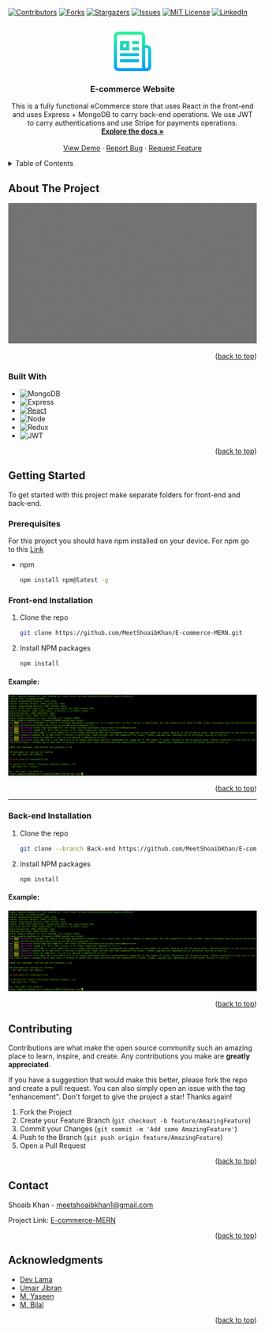 <!-- Improved compatibility of back to top link: See: https://github.com/othneildrew/Best-README-Template/pull/73 -->
<a name="readme-top"></a>
<!--
*** Thanks for checking out the Best-README-Template. If you have a suggestion
*** that would make this better, please fork the repo and create a pull request
*** or simply open an issue with the tag "enhancement".
*** Don't forget to give the project a star!
*** Thanks again! Now go create something AMAZING! :D
-->



<!-- PROJECT SHIELDS -->
<!--
*** I'm using markdown "reference style" links for readability.
*** Reference links are enclosed in brackets [ ] instead of parentheses ( ).
*** See the bottom of this document for the declaration of the reference variables
*** for contributors-url, forks-url, etc. This is an optional, concise syntax you may use.
*** https://www.markdownguide.org/basic-syntax/#reference-style-links
-->
[![Contributors][contributors-shield]][contributors-url]
[![Forks][forks-shield]][forks-url]
[![Stargazers][stars-shield]][stars-url]
[![Issues][issues-shield]][issues-url]
[![MIT License][license-shield]][license-url]
[![LinkedIn][linkedin-shield]][linkedin-url]



<!-- PROJECT LOGO -->
<br />
<div align="center">
  <a href="https://github.com/MeetShoaibKhan/E-commerce-MERN">
    <img src="images/logo.png" alt="Logo" width="80" height="80">
  </a>

<h3 align="center">E-commerce Website</h3>

  <p align="center">
    This is a fully functional eCommerce store that uses React in the front-end and uses Express + MongoDB to carry back-end operations. We use JWT to carry authentications and use Stripe for payments operations.
    <br />
    <a href="https://github.com/MeetShoaibKhan/E-commerce-MERN"><strong>Explore the docs »</strong></a>
    <br />
    <br />
    <a href="https://github.com/MeetShoaibKhan/E-commerce-MERN">View Demo</a>
    ·
    <a href="https://github.com/MeetShoaibKhan/E-commerce-MERN/issues">Report Bug</a>
    ·
    <a href="https://github.com/MeetShoaibKhan/E-commerce-MERN/issues">Request Feature</a>
  </p>
</div>



<!-- TABLE OF CONTENTS -->
<details>
  <summary>Table of Contents</summary>
  <ol>
    <li>
      <a href="#about-the-project">About The Project</a>
      <ul>
        <li><a href="#built-with">Built With</a></li>
      </ul>
    </li>
    <li>
      <a href="#getting-started">Getting Started</a>
      <ul>
        <li><a href="#prerequisites">Prerequisites</a></li>
        <li><a href="#installation">Installation</a></li>
      </ul>
    </li>
    <li><a href="#usage">Usage</a></li>
    <li><a href="#roadmap">Roadmap</a></li>
    <li><a href="#contributing">Contributing</a></li>
    <li><a href="#license">License</a></li>
    <li><a href="#contact">Contact</a></li>
    <li><a href="#acknowledgments">Acknowledgments</a></li>
  </ol>
</details>



<!-- ABOUT THE PROJECT -->
## About The Project

[![Product Name Screen Shot][product-gif]](https://github.com/MeetShoaibKhan/E-commerce-MERN)

<p align="right">(<a href="#readme-top">back to top</a>)</p>



### Built With


* ![MongoDB][MongoDB-url]
* ![Express][Express-url]
* [![React][React.js]][React-url]
* ![Node][node-url]
* ![Redux][Redux-url]
* ![JWT][JWT-url]




<p align="right">(<a href="#readme-top">back to top</a>)</p>



<!-- GETTING STARTED -->
## Getting Started

To get started with this project make separate folders for front-end and back-end.

### Prerequisites

For this project you should have npm installed on your device. For npm go to this [Link][Node.com]
* npm
  ```sh
  npm install npm@latest -g
  ```

### Front-end Installation

1. Clone the repo
   ```sh
   git clone https://github.com/MeetShoaibKhan/E-commerce-MERN.git
   ```
2. Install NPM packages
   ```sh
   npm install
   ```
#### Example:
![Product Name Screen Shot][front-install-ex]
<p align="right">(<a href="#readme-top">back to top</a>)</p>

<hr/>

### Back-end Installation

1. Clone the repo
   ```sh
   git clone --branch Back-end https://github.com/MeetShoaibKhan/E-commerce-MERN.git
   ```
2. Install NPM packages
   ```sh
   npm install
   ```
#### Example:
![Product Name Screen Shot][front-install-ex]
<p align="right">(<a href="#readme-top">back to top</a>)</p>



<!-- USAGE EXAMPLES 
## Usage

Use this space to show useful examples of how a project can be used. Additional screenshots, code examples and demos work well in this space. You may also link to more resources.

_For more examples, please refer to the [Documentation](https://example.com)_

<p align="right">(<a href="#readme-top">back to top</a>)</p>
 -->


<!-- ROADMAP 
## Roadmap

- [ ] Feature 1
- [ ] Feature 2
- [ ] Feature 3
    - [ ] Nested Feature

See the [open issues](https://github.com/github_username/repo_name/issues) for a full list of proposed features (and known issues).

<p align="right">(<a href="#readme-top">back to top</a>)</p>

-->

<!-- CONTRIBUTING -->
## Contributing

Contributions are what make the open source community such an amazing place to learn, inspire, and create. Any contributions you make are **greatly appreciated**.

If you have a suggestion that would make this better, please fork the repo and create a pull request. You can also simply open an issue with the tag "enhancement".
Don't forget to give the project a star! Thanks again!

1. Fork the Project
2. Create your Feature Branch (`git checkout -b feature/AmazingFeature`)
3. Commit your Changes (`git commit -m 'Add some AmazingFeature'`)
4. Push to the Branch (`git push origin feature/AmazingFeature`)
5. Open a Pull Request

<p align="right">(<a href="#readme-top">back to top</a>)</p>



<!-- LICENSE 
## License

Distributed under the MIT License. See `LICENSE.txt` for more information.

<p align="right">(<a href="#readme-top">back to top</a>)</p>
-->


<!-- CONTACT -->
## Contact

Shoaib Khan -  meetshoaibkhan1@gmail.com

Project Link: [E-commerce-MERN](https://github.com/MeetShoaibKhan/E-commerce-MERN)

<p align="right">(<a href="#readme-top">back to top</a>)</p>



<!-- ACKNOWLEDGMENTS -->
## Acknowledgments

* [Dev Lama](https://www.youtube.com/c/lamadev)
* [Umair Jibran](https://github.com/UmairJibran)
* [M. Yaseen](https://github.com/yasinicl)
* [M. Bilal](https://github.com/Bilal459)

<p align="right">(<a href="#readme-top">back to top</a>)</p>



<!-- MARKDOWN LINKS & IMAGES -->
<!-- https://www.markdownguide.org/basic-syntax/#reference-style-links -->
[contributors-shield]: https://img.shields.io/github/contributors/github_username/repo_name.svg?style=for-the-badge
[contributors-url]: https://github.com/MeetShoaibKhan/E-commerce-MERN/graphs/contributors
[forks-shield]: https://img.shields.io/github/forks/github_username/repo_name.svg?style=for-the-badge
[forks-url]: https://github.com/MeetShoaibKhan/E-commerce-MERN/network/members
[stars-shield]: https://img.shields.io/github/stars/github_username/repo_name.svg?style=for-the-badge
[stars-url]: https://github.com/MeetShoaibKhan/E-commerce-MERN/stargazers
[issues-shield]: https://img.shields.io/github/issues/github_username/repo_name.svg?style=for-the-badge
[issues-url]: https://github.com/MeetShoaibKhan/E-commerce-MERN/issues
[license-shield]: https://img.shields.io/github/license/github_username/repo_name.svg?style=for-the-badge
[license-url]: https://github.com/MeetShoaibKhan/E-commerce-MERN/blob/Front-end/LICENSE.txt
[linkedin-shield]: https://img.shields.io/badge/-LinkedIn-black.svg?style=for-the-badge&logo=linkedin&colorB=555
[linkedin-url]: https://www.linkedin.com/in/shoaibkhan7

[product-screenshot]: images/screen.png
[product-gif]: images/screen.gif
[front-install-ex]: images/front-install-ex.png

[Next.js]: https://img.shields.io/badge/next.js-000000?style=for-the-badge&logo=nextdotjs&logoColor=white
[Next-url]: https://nextjs.org/
[React.js]: https://img.shields.io/badge/React-20232A?style=for-the-badge&logo=react&logoColor=61DAFB
[React-url]: https://reactjs.org/
[Vue.js]: https://img.shields.io/badge/Vue.js-35495E?style=for-the-badge&logo=vuedotjs&logoColor=4FC08D
[Vue-url]: https://vuejs.org/
[Angular.io]: https://img.shields.io/badge/Angular-DD0031?style=for-the-badge&logo=angular&logoColor=white
[Angular-url]: https://angular.io/
[Svelte.dev]: https://img.shields.io/badge/Svelte-4A4A55?style=for-the-badge&logo=svelte&logoColor=FF3E00
[Svelte-url]: https://svelte.dev/
[Laravel.com]: https://img.shields.io/badge/Laravel-FF2D20?style=for-the-badge&logo=laravel&logoColor=white
[Laravel-url]: https://laravel.com
[Bootstrap.com]: https://img.shields.io/badge/Bootstrap-563D7C?style=for-the-badge&logo=bootstrap&logoColor=white
[Bootstrap-url]: https://getbootstrap.com
[JQuery.com]: https://img.shields.io/badge/jQuery-0769AD?style=for-the-badge&logo=jquery&logoColor=white
[JQuery-url]: https://jquery.com
[MongoDB-url]: https://img.shields.io/badge/MongoDB-4EA94B?style=for-the-badge&logo=mongodb&logoColor=white
[Express-url]: https://img.shields.io/badge/Express.js-000000?style=for-the-badge&logo=express&logoColor=white
[JWT-url]: https://img.shields.io/badge/JWT-000000?style=for-the-badge&logo=JSON%20web%20tokens&logoColor=white
[Node.com]: https://nodejs.org/en/download/
[Node-url]: https://img.shields.io/badge/Node.js-339933?style=for-the-badge&logo=nodedotjs&logoColor=white
[Redux-url]: https://img.shields.io/badge/Redux-593D88?style=for-the-badge&logo=redux&logoColor=white

